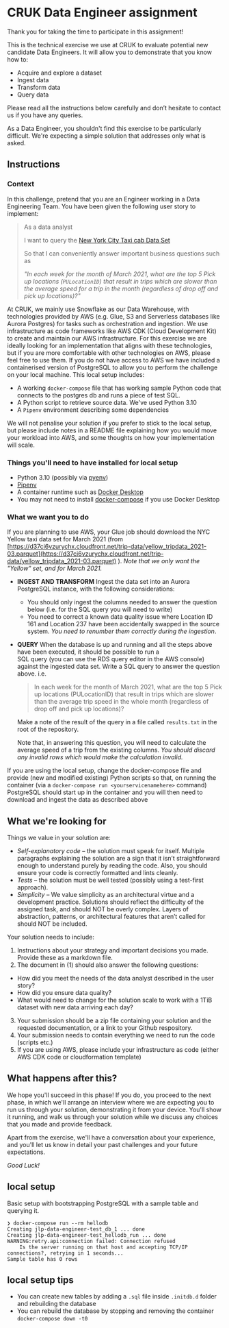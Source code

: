 # CRUK Data Engineer assignment
Thank you for taking the time to participate in this assignment! 

This is the technical exercise we use at CRUK to evaluate potential new candidate Data Engineers. It will allow 
you to demonstrate that you know how to: 

* Acquire and explore a dataset
* Ingest data
* Transform data
* Query data

Please read all the instructions below carefully and don’t hesitate to contact us if you have any queries.

As a Data Engineer, you shouldn't find this exercise to be particularly difficult. We're expecting a simple solution
that addresses only what is asked.

## Instructions

### Context
In this challenge, pretend that you are an Engineer working in a Data Engineering Team. You have been given the following user story to implement:

> As a data analyst
> 
> I want to query the [New York City Taxi cab Data Set](https://www1.nyc.gov/site/tlc/about/tlc-trip-record-data.page)
> 
> So that I can conveniently answer important business questions such as 
>
>    _"In each week for the month of March 2021, what are the top 5 Pick up locations (`PULocationID`) 
>    that result in trips which are slower than the average speed for a trip in the month 
>    (regardless of drop off and pick up locations)?"_

At CRUK, we mainly use Snowflake as our Data Warehouse, with technologies provided by AWS (e.g. Glue, S3 and Serverless databases like Aurora Postgres) for tasks such as orchestration and ingestion. We use infrastructure as code frameworks like AWS CDK (Cloud Development Kit) to create and maintain our AWS infrastructure. For this exercise we are ideally looking for an implementation that aligns with these technologies, but if you are more comfortable with other technologies on AWS, please feel free to use them. If you do not have access to AWS we have included a containerised version of PostgreSQL to allow you to perform the challenge on your local machine. This local setup includes:

* A working `docker-compose` file that has working sample Python code that connects to the postgres db and runs a piece of test SQL.
* A Python script to retrieve source data. We've used Python 3.10
* A `Pipenv` environment describing some dependencies 

We will not penalise your solution if you prefer to stick to the local setup, but please include notes in a README file explaining how you would move your workload into AWS, and some thoughts on how your implementation will scale. 

### Things you'll need to have installed for local setup

* Python 3.10 (possibly via [pyenv](https://github.com/pyenv/pyenv))
* [Pipenv](https://pipenv.pypa.io/en/latest/)
* A container runtime such as [Docker Desktop](https://www.docker.com/products/docker-desktop/)
* You may not need to install [docker-compose](https://github.com/docker/compose/releases) if you use Docker Desktop

### What we want you to do
If you are planning to use AWS, your Glue job should download the NYC Yellow taxi data set for March 2021
  (from [https://d37ci6vzurychx.cloudfront.net/trip-data/yellow_tripdata_2021-03.parquet](https://d37ci6vzurychx.cloudfront.net/trip-data/yellow_tripdata_2021-03.parquet) ). *Note that we only want the "Yellow" set, and for March 2021.*
* **INGEST AND TRANSFORM** Ingest the data set into an Aurora PostgreSQL instance, with the following considerations:
  * You should only ingest the columns needed to answer the question below (i.e. for the SQL query you will need to write)
  * You need to correct a known data quality issue where Location ID 161 and Location 237 have been accidentally swapped in the source system. *You need to renumber them correctly during the ingestion*.
* **QUERY** When the database is up and running and all the steps above have been executed, it should be possible to run a  
  SQL query (you can use the RDS query editor in the AWS console) against the ingested data set. Write a SQL query to answer the question above. i.e.

     > In each week for the month of March 2021, what are the top 5 Pick up locations (PULocationID) 
     that result in trips which are slower than the average trip speed in the whole month 
     (regardless of drop off and pick up locations)?
  
     Make a note of the result of the query in a file called `results.txt` in the root of the repository.

     Note that, in answering this question, you will need to calculate the average speed of a trip from the existing columns. *You should
     discard any invalid rows which would make the calculation invalid.*

If you are using the local setup, change the docker-compose file and provide (new and modified existing) Python scripts so that,
on running the container (via a `docker-compose run <yourservicenamehere>` command) PostgreSQL should start up in the container and you will then need to download and ingest the data as described above


## What we're looking for
Things we value in your solution are:
* _Self-explanatory code_ – the solution must speak for itself. Multiple paragraphs explaining the solution are a sign that it isn’t straightforward enough to understand purely by reading the code. Also, you should ensure your code is correctly formatted and lints cleanly.
* _Tests_ – the solution must be well tested (possibly using a test-first approach).
* _Simplicity_ – We value simplicity as an architectural virtue and a development practice. Solutions should reflect the difficulty of the assigned task, and should NOT be overly complex. Layers of abstraction, patterns, or architectural features that aren’t called for should NOT be included.

Your solution needs to include:

1. Instructions about your strategy and important decisions you made. Provide these as a markdown file.
2. The document in (1) should also answer the following questions:
* How did you meet the needs of the data analyst described in the user story?
* How did you ensure data quality?
* What would need to change for the solution scale to work with a 1TiB dataset with new data arriving each day?
3. Your submission should be a zip file containing your solution and the requested documentation, or a link to your Github respository.
4. Your submission needs to contain everything we need to run the code (scripts etc.)
5. If you are using AWS, please include your infrastructure as code (either AWS CDK code or cloudformation template)

## What happens after this?
We hope you'll succeed in this phase! If you do, you proceed to the next phase, in which we'll arrange an interview
where we are expecting you to run us through your solution, demonstrating it from your device. You'll show it running, and walk us 
through your solution while we discuss any choices that you made and provide feedback.

Apart from the exercise, we'll have a conversation about your experience, and you'll 
let us know in detail your past challenges and your future expectations.

*Good Luck!*

## local setup

Basic setup with bootstrapping PostgreSQL with a sample table and querying it.

```
❯ docker-compose run --rm hellodb
Creating jlp-data-engineer-test_db_1 ... done
Creating jlp-data-engineer-test_hellodb_run ... done
WARNING:retry.api:connection failed: Connection refused
	Is the server running on that host and accepting TCP/IP connections?, retrying in 1 seconds...
Sample table has 0 rows

```

## local setup tips

- You can create new tables by adding a `.sql` file inside `.initdb.d` folder and rebuilding the database
- You can rebuild the database by stopping and removing the container `docker-compose down -t0`

